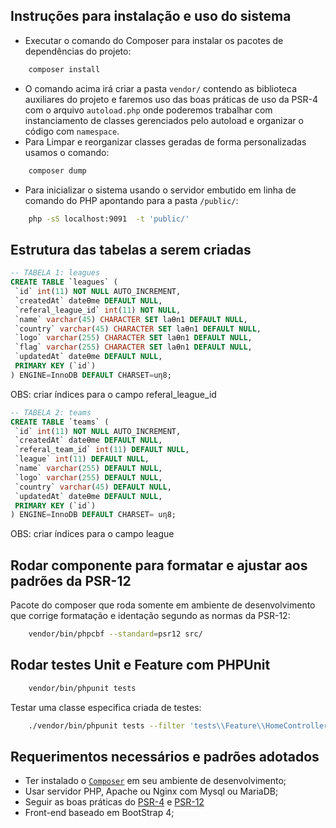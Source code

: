 ## Instruções para instalação e uso do sistema

 - Executar o comando do Composer para instalar os pacotes de dependências do projeto:

```bash
    composer install
```
 - O comando acima irá criar a pasta `vendor/` contendo as biblioteca auxiliares do projeto e faremos uso das boas práticas de uso da PSR-4 com o arquivo `autoload.php` onde poderemos trabalhar com instanciamento de classes gerenciados pelo autoload e organizar o código com `namespace`.
 - Para Limpar e reorganizar classes geradas de forma personalizadas usamos o comando:

```bash
    composer dump
```

 - Para inicializar o sistema usando o servidor embutido em linha de comando do PHP apontando para a pasta `/public/`: 

```bash
    php -sS localhost:9091  -t 'public/'
```

## Estrutura das tabelas a serem criadas

```sql
-- TABELA 1: leagues
CREATE TABLE `leagues` (
 `id` int(11) NOT NULL AUTO_INCREMENT,
 `createdAt` dateƟme DEFAULT NULL,
 `referal_league_id` int(11) NOT NULL,
 `name` varchar(45) CHARACTER SET laƟn1 DEFAULT NULL,
 `country` varchar(45) CHARACTER SET laƟn1 DEFAULT NULL,
 `logo` varchar(255) CHARACTER SET laƟn1 DEFAULT NULL,
 `flag` varchar(255) CHARACTER SET laƟn1 DEFAULT NULL,
 `updatedAt` dateƟme DEFAULT NULL,
 PRIMARY KEY (`id`)
) ENGINE=InnoDB DEFAULT CHARSET=uƞ8;
```
OBS: criar índices para o campo referal_league_id
```sql
-- TABELA 2: teams
CREATE TABLE `teams` (
 `id` int(11) NOT NULL AUTO_INCREMENT,
 `createdAt` dateƟme DEFAULT NULL,
 `referal_team_id` int(11) DEFAULT NULL,
 `league` int(11) DEFAULT NULL,
 `name` varchar(255) DEFAULT NULL,
 `logo` varchar(255) DEFAULT NULL,
 `country` varchar(45) DEFAULT NULL,
 `updatedAt` dateƟme DEFAULT NULL,
 PRIMARY KEY (`id`)
) ENGINE=InnoDB DEFAULT CHARSET= uƞ8;
```
OBS: criar índices para o campo league

## Rodar componente para formatar e ajustar aos padrões da PSR-12

Pacote do composer que roda somente em ambiente de desenvolvimento que corrige formatação e identação segundo as normas da PSR-12:

```bash
    vendor/bin/phpcbf --standard=psr12 src/
```

## Rodar testes Unit e Feature com PHPUnit

```bash
    vendor/bin/phpunit tests
```

Testar uma classe especifica criada de testes:

```bash
    ./vendor/bin/phpunit tests --filter 'tests\\Feature\\HomeControllerTest'
```

## Requerimentos necessários e  padrões adotados

 - Ter instalado o <a href="https://getcomposer.org/download/" target="_blank">`Composer`</a> em seu ambiente de desenvolvimento;
 - Usar servidor PHP, Apache ou Nginx com Mysql ou MariaDB;
 - Seguir as boas práticas do <a href="https://www.php-fig.org/psr/psr-4/examples/" target="_blank">PSR-4</a> e <a href="https://www.php-fig.org/psr/psr-12/" target="_blank">PSR-12</a>
 - Front-end baseado em BootStrap 4;